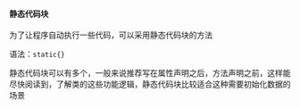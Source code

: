 #### 静态代码块

为了让程序自动执行一些代码，可以采用静态代码块的方法

语法：`static{}`

静态代码块可以有多个，一般来说推荐写在属性声明之后，方法声明之前，这样能尽快阅读到，了解类的这些功能逻辑，静态代码块比较适合这种需要初始化数据的场景
